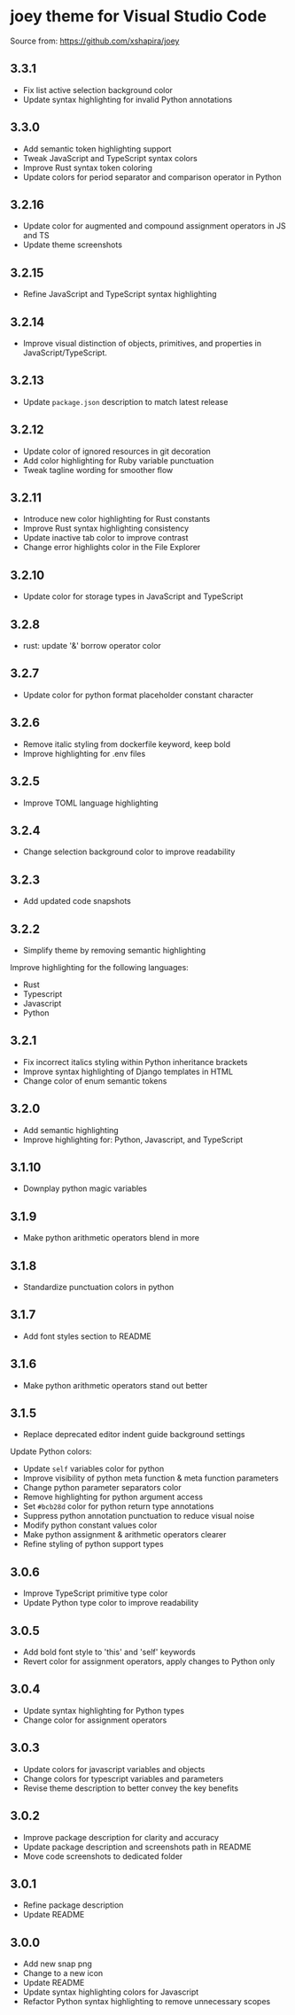 # joey theme for Visual Studio Code

Source from: <https://github.com/xshapira/joey>

## 3.3.1

- Fix list active selection background color
- Update syntax highlighting for invalid Python annotations

## 3.3.0

- Add semantic token highlighting support
- Tweak JavaScript and TypeScript syntax colors
- Improve Rust syntax token coloring
- Update colors for period separator and comparison operator in Python

## 3.2.16

- Update color for augmented and compound assignment operators in JS and TS
- Update theme screenshots

## 3.2.15

- Refine JavaScript and TypeScript syntax highlighting

## 3.2.14

- Improve visual distinction of objects, primitives, and properties in JavaScript/TypeScript.

## 3.2.13

- Update `package.json` description to match latest release

## 3.2.12

- Update color of ignored resources in git decoration
- Add color highlighting for Ruby variable punctuation
- Tweak tagline wording for smoother flow

## 3.2.11

- Introduce new color highlighting for Rust constants
- Improve Rust syntax highlighting consistency
- Update inactive tab color to improve contrast
- Change error highlights color in the File Explorer

## 3.2.10

- Update color for storage types in JavaScript and TypeScript

## 3.2.8

- rust: update '&' borrow operator color

## 3.2.7

- Update color for python format placeholder constant character

## 3.2.6

- Remove italic styling from dockerfile keyword, keep bold
- Improve highlighting for .env files

## 3.2.5

- Improve TOML language highlighting

## 3.2.4

- Change selection background color to improve readability

## 3.2.3

- Add updated code snapshots

## 3.2.2

- Simplify theme by removing semantic highlighting

Improve highlighting for the following languages:

- Rust
- Typescript
- Javascript
- Python

## 3.2.1

- Fix incorrect italics styling within Python inheritance brackets
- Improve syntax highlighting of Django templates in HTML
- Change color of enum semantic tokens

## 3.2.0

- Add semantic highlighting
- Improve highlighting for: Python, Javascript, and TypeScript

## 3.1.10

- Downplay python magic variables

## 3.1.9

- Make python arithmetic operators blend in more

## 3.1.8

- Standardize punctuation colors in python

## 3.1.7

- Add font styles section to README

## 3.1.6

- Make python arithmetic operators stand out better

## 3.1.5

- Replace deprecated editor indent guide background settings

Update Python colors:

- Update `self` variables color for python
- Improve visibility of python meta function & meta function parameters
- Change python parameter separators color
- Remove highlighting for python argument access
- Set `#bcb28d` color for python return type annotations
- Suppress python annotation punctuation to reduce visual noise
- Modify python constant values color
- Make python assignment & arithmetic operators clearer
- Refine styling of python support types

## 3.0.6

- Improve TypeScript primitive type color
- Update Python type color to improve readability

## 3.0.5

- Add bold font style to 'this' and 'self' keywords
- Revert color for assignment operators, apply changes to Python only

## 3.0.4

- Update syntax highlighting for Python types
- Change color for assignment operators

## 3.0.3

- Update colors for javascript variables and objects
- Change colors for typescript variables and parameters
- Revise theme description to better convey the key benefits

## 3.0.2

- Improve package description for clarity and accuracy
- Update package description and screenshots path in README
- Move code screenshots to dedicated folder

## 3.0.1

- Refine package description
- Update README

## 3.0.0

- Add new snap png
- Change to a new icon
- Update README
- Update syntax highlighting colors for Javascript
- Refactor Python syntax highlighting to remove unnecessary scopes
